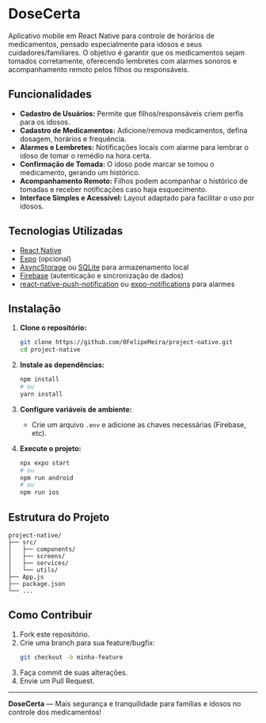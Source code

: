 # DoseCerta

Aplicativo mobile em React Native para controle de horários de medicamentos, pensado especialmente para idosos e seus cuidadores/familiares. O objetivo é garantir que os medicamentos sejam tomados corretamente, oferecendo lembretes com alarmes sonoros e acompanhamento remoto pelos filhos ou responsáveis.

## Funcionalidades

- **Cadastro de Usuários:** Permite que filhos/responsáveis criem perfis para os idosos.
- **Cadastro de Medicamentos:** Adicione/remova medicamentos, defina dosagem, horários e frequência.
- **Alarmes e Lembretes:** Notificações locais com alarme para lembrar o idoso de tomar o remédio na hora certa.
- **Confirmação de Tomada:** O idoso pode marcar se tomou o medicamento, gerando um histórico.
- **Acompanhamento Remoto:** Filhos podem acompanhar o histórico de tomadas e receber notificações caso haja esquecimento.
- **Interface Simples e Acessível:** Layout adaptado para facilitar o uso por idosos.

## Tecnologias Utilizadas

- [React Native](https://reactnative.dev/)
- [Expo](https://expo.dev/) (opcional)
- [AsyncStorage](https://react-native-async-storage.github.io/async-storage/) ou [SQLite](https://docs.expo.dev/versions/latest/sdk/sqlite/) para armazenamento local
- [Firebase](https://firebase.google.com/) (autenticação e sincronização de dados)
- [react-native-push-notification](https://github.com/zo0r/react-native-push-notification) ou [expo-notifications](https://docs.expo.dev/versions/latest/sdk/notifications/) para alarmes

## Instalação

1. **Clone o repositório:**
   ```bash
   git clone https://github.com/0FelipeMeira/project-native.git
   cd project-native
   ```

2. **Instale as dependências:**
   ```bash
   npm install
   # ou
   yarn install
   ```

3. **Configure variáveis de ambiente:**
   - Crie um arquivo `.env` e adicione as chaves necessárias (Firebase, etc).

4. **Execute o projeto:**
   ```bash
   npx expo start
   # ou
   npm run android
   # ou
   npm run ios
   ```

## Estrutura do Projeto

```
project-native/
├── src/
│   ├── components/
│   ├── screens/
│   ├── services/
│   └── utils/
├── App.js
├── package.json
└── ...
```

## Como Contribuir

1. Fork este repositório.
2. Crie uma branch para sua feature/bugfix:
   ```bash
   git checkout -b minha-feature
   ```
3. Faça commit de suas alterações.
4. Envie um Pull Request.

---

**DoseCerta** — Mais segurança e tranquilidade para famílias e idosos no controle dos medicamentos!